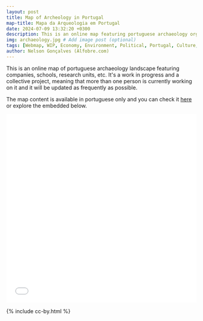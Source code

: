 ```yaml
---
layout: post
title: Map of Archeology in Portugal
map-title: Mapa da Arqueologia em Portugal
date: 2024-07-09 13:32:20 +0300
description: This is an online map featuring portuguese archaeology organizations. # Add post description (optional)
img: archaeology.jpg # Add image post (optional)
tags: [Webmap, WIP, Economy, Environment, Political, Portugal, Culture, Arts]
author: Nelson Gonçalves (Alfobre.com) 
---
```


This is an online map of portuguese archaeology landscape featuring companies, schools, research units, etc. It's a work in progress and a collective project, meaning that more than one person is currently working on it and it will be updated as frequently as possible.


The map content is available in portuguese only and you can check it [here](https://umap.openstreetmap.fr/en/map/mapa-das-cooperativas-portuguesas_1021529#7/39.309/-8.042) or explore the embedded below.


<iframe width="100%" height="500px" frameborder="0" allowfullscreen allow="geolocation" src="//umap.openstreetmap.fr/en/map/mapa-da-arqueologia-em-portugal_1092410?scaleControl=false&miniMap=false&scrollWheelZoom=true&zoomControl=false&editMode=disabled&moreControl=true&searchControl=null&tilelayersControl=null&embedControl=false&datalayersControl=true&onLoadPanel=undefined&captionBar=false&captionMenus=true&measureControl=false&fullscreenControl=null&editinosmControl=false"></iframe>


{% include cc-by.html %}


